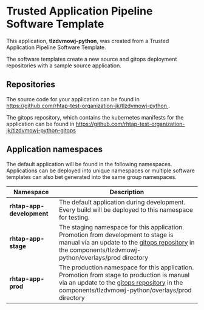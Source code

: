 # Trusted Application Pipeline Software Template

This application, **tlzdvmowj-python**, was created from a Trusted Application Pipeline Software Template.

The software templates create a new source and gitops deployment repositories with a sample source application. 

## Repositories

The source code for your application can be found in [https://github.com/rhtap-test-organization-jk/tlzdvmowj-python ](https://github.com/rhtap-test-organization-jk/tlzdvmowj-python ).
 
The gitops repository, which contains the kubernetes manifests for the application can be found in 
[https://github.com/rhtap-test-organization-jk/tlzdvmowj-python-gitops ](https://github.com/rhtap-test-organization-jk/tlzdvmowj-python-gitops ) 

## Application namespaces 

The default application will be found in the following namespaces. Applications can be deployed into unique namespaces or multiple software templates can also bet generated into the same group namespaces.  

|  Namespace   |  Description   |  
| -------- | -------- |   
| **rhtap-app-development** | The default application during development. Every build will be deployed to this namespace for testing. | 
| **rhtap-app-stage** | The staging namespace for this application. Promotion from development to stage is manual via an update to the [gitops repository](https://github.com/rhtap-test-organization-jk/tlzdvmowj-python-gitops ) in the components/tlzdvmowj-python/overlays/prod directory |  
| **rhtap-app-prod** | The production namespace for this application. Promotion from stage to production is manual via an update to the [gitops repository](https://github.com/rhtap-test-organization-jk/tlzdvmowj-python-gitops ) in the components/tlzdvmowj-python/overlays/prod directory | 